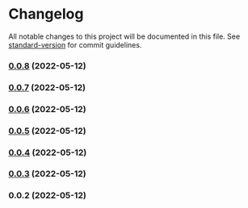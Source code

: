 # Changelog

All notable changes to this project will be documented in this file. See [standard-version](https://github.com/conventional-changelog/standard-version) for commit guidelines.

### [0.0.8](https://github.com/exoort/nuxt-cache-data/compare/v0.0.7...v0.0.8) (2022-05-12)

### [0.0.7](https://github.com/exoort/nuxt-cache-data/compare/v0.0.6...v0.0.7) (2022-05-12)

### [0.0.6](https://github.com/exoort/nuxt-cache-data/compare/v0.0.5...v0.0.6) (2022-05-12)

### [0.0.5](https://github.com/exoort/nuxt-cache-data/compare/v0.0.4...v0.0.5) (2022-05-12)

### [0.0.4](https://github.com/lihbr/nuxt-hue/compare/v0.0.3...v0.0.4) (2022-05-12)

### [0.0.3](https://github.com/lihbr/nuxt-hue/compare/v0.0.2...v0.0.3) (2022-05-12)

### 0.0.2 (2022-05-12)

